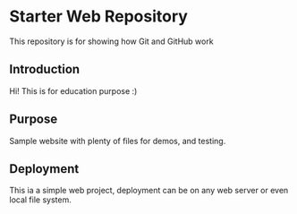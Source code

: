 # Starter Web Repository

This repository is for showing how Git and GitHub work

## Introduction

Hi! This is for education purpose :)

## Purpose

Sample website with plenty of files for demos, and testing.

## Deployment

This ia a simple web project, deployment can be on any web server or even local file system.
